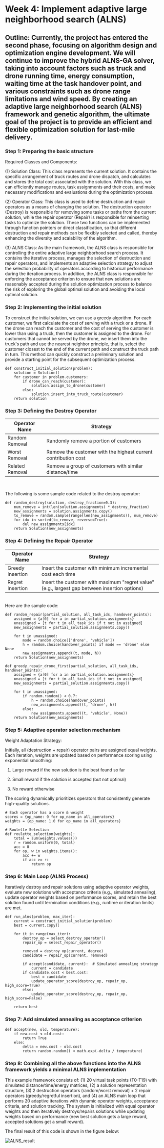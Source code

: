 # Week 4: Implement adaptive large neighborhood search (ALNS)

## Outline: Currently, the project has entered the second phase, focusing on algorithm design and optimization engine development. We will continue to improve the hybrid ALNS-GA solver, taking into account factors such as truck and drone running time, energy consumption, waiting time at the task handover point, and various constraints such as drone range limitations and wind speed. By creating an adaptive large neighborhood search (ALNS) framework and genetic algorithm, the ultimate goal of the project is to provide an efficient and flexible optimization solution for last-mile delivery.

### Step 1: Preparing the basic structure
Required Classes and Components:

(1) Solution Class: This class represents the current solution. It contains the specific arrangement of truck routes and drone dispatch, and calculates and stores the total cost associated with the solution. With this class, we can efficiently manage routes, task assignments and their costs, and make necessary modifications and evaluations during the optimization process.<br>

(2) Operator Class: This class is used to define destruction and repair operators as a means of changing the solution. The destruction operator (Destroy) is responsible for removing some tasks or paths from the current solution, while the repair operator (Repair) is responsible for reinserting tasks to optimize the solution. These two functions can be implemented through function pointers or direct classification, so that different destruction and repair methods can be flexibly selected and called, thereby enhancing the diversity and scalability of the algorithm.<br>

(3) ALNS Class: As the main framework, the ALNS class is responsible for controlling the entire adaptive large neighborhood search process. It contains the iterative process, manages the selection of destruction and repair operators, and implements an adaptive selection strategy to adjust the selection probability of operators according to historical performance during the iteration process. In addition, the ALNS class is responsible for enforcing the acceptance criterion to ensure that new solutions are reasonably accepted during the solution optimization process to balance the risk of exploring the global optimal solution and avoiding the local optimal solution.<br>

### Step 2: Implementing the initial solution

To construct the initial solution, we can use a greedy algorithm. For each customer, we first calculate the cost of serving with a truck or a drone. If the drone can reach the customer and the cost of serving the customer is lower than using a truck, then the customer is assigned to the drone. For customers that cannot be served by the drone, we insert them into the truck's path and use the nearest neighbor principle, that is, select the customer closest to the end of the current path and construct the truck path in turn. This method can quickly construct a preliminary solution and provide a starting point for the subsequent optimization process.<br>

```
def construct_initial_solution(problem):
    solution = Solution()
    for customer in problem.customers:
        if drone_can_reach(customer):
            solution.assign_to_drone(customer)
        else:
            solution.insert_into_truck_route(customer)
    return solution
```

### Step 3: Defining the Destroy Operator

| Operator Name            | Strategy                              |
|-------------------|----------------------------------|
| Random Removal    | Randomly remove a portion of customers               |
| Worst Removal     | Remove the customer with the highest current contribution cost        |
| Related Removal   | Remove a group of customers with similar distance/time       |
<br>

The following is some sample code related to the destroy operator:
```
def random_destroy(solution, destroy_fraction=0.3):
    num_remove = int(len(solution.assignments) * destroy_fraction)
    new_assignments = solution.assignments.copy()
    to_remove = random.sample(range(len(new_assignments)), num_remove)
    for idx in sorted(to_remove, reverse=True):
        del new_assignments[idx]
    return Solution(new_assignments)
```

### Step 4: Defining the Repair Operator

| Operator Name     | Strategy                         |
|-------------------|----------------------------------|
| Greedy Insertion  | Insert the customer with minimum incremental cost each time |
| Regret Insertion  | Insert the customer with maximum "regret value" (e.g., largest gap between insertion options) |

<br>
Here are the sample code:
<br>

```
def random_repair(partial_solution, all_task_ids, handover_points):
    assigned = {a[0] for a in partial_solution.assignments}
    unassigned = [t for t in all_task_ids if t not in assigned]
    new_assignments = partial_solution.assignments.copy()

    for t in unassigned:
        mode = random.choice(['drone', 'vehicle'])
        h = random.choice(handover_points) if mode == 'drone' else None
        new_assignments.append((t, mode, h))
    return Solution(new_assignments)
```
```
def greedy_repair_drone_first(partial_solution, all_task_ids, handover_points):
    assigned = {a[0] for a in partial_solution.assignments}
    unassigned = [t for t in all_task_ids if t not in assigned]
    new_assignments = partial_solution.assignments.copy()

    for t in unassigned:
        if random.random() < 0.7:
            h = random.choice(handover_points)
            new_assignments.append((t, 'drone', h))
        else:
            new_assignments.append((t, 'vehicle', None))
    return Solution(new_assignments)
```

### Step 5: Adaptive operator selection mechanism

Weight Adaptation Strategy:<br>

Initially, all (destruction + repair) operator pairs are assigned equal weights. Each iteration, weights are updated based on performance scoring using exponential smoothing:

1. Large reward if the new solution is the best found so far

2. Small reward if the solution is accepted (but not optimal)

3. No reward otherwise

The scoring dynamically prioritizes operators that consistently generate high-quality solutions.

```
# Each operator has a score & weight
scores = {op_name: 0 for op_name in all_operators}
weights = {op_name: 1.0 for op_name in all_operators}

# Roulette Selection
def roulette_selection(weights):
    total = sum(weights.values())
    r = random.uniform(0, total)
    acc = 0
    for op, w in weights.items():
        acc += w
        if acc >= r:
            return op

```

### Step 6: Main Loop (ALNS Process)

Iteratively destroy and repair solutions using adaptive operator weights, evaluate new solutions with acceptance criteria (e.g., simulated annealing), update operator weights based on performance scores, and retain the best solution found until termination conditions (e.g., runtime or iteration limits) are met.

```
def run_alns(problem, max_iter):
    current = construct_initial_solution(problem)
    best = current.copy()

    for it in range(max_iter):
        destroy_op = select_destroy_operator()
        repair_op = select_repair_operator()

        removed = destroy_op(current, degree)
        candidate = repair_op(current, removed)

        if accept(candidate, current):  # Simulated annealing strategy
            current = candidate
        if candidate.cost < best.cost:
            best = candidate
            update_operator_score(destroy_op, repair_op, high_score=True)
        else:
            update_operator_score(destroy_op, repair_op, high_score=False)
    
    return best

```

### Step 7: Add simulated annealing as acceptance criterion

```
def accept(new, old, temperature):
    if new.cost < old.cost:
        return True
    else:
        delta = new.cost - old.cost
        return random.random() < math.exp(-delta / temperature)

```

### Step 8: Combining all the above functions into the ALNS framework yields a minimal ALNS implementation

This example framework consists of: (1) 20 virtual task points (T0-T19) with simulated distance/time/energy matrices, (2) a solution representation structure, (3) 2 destruction operators (random/worst removal) + 2 repair operators (greedy/regretful insertion), and (4) an ALNS main loop that performs 20 adaptive iterations with dynamic operator weights, acceptance criteria, and solution tracking. The system is initialized with equal operator weights and then iteratively destroys/repairs solutions while updating weights based on performance (new best solution gets a large reward, accepted solutions get a small reward).<br>

The final result of this code is shown in the figure below:

![ALNS_result](./images/ALNS_result.png)